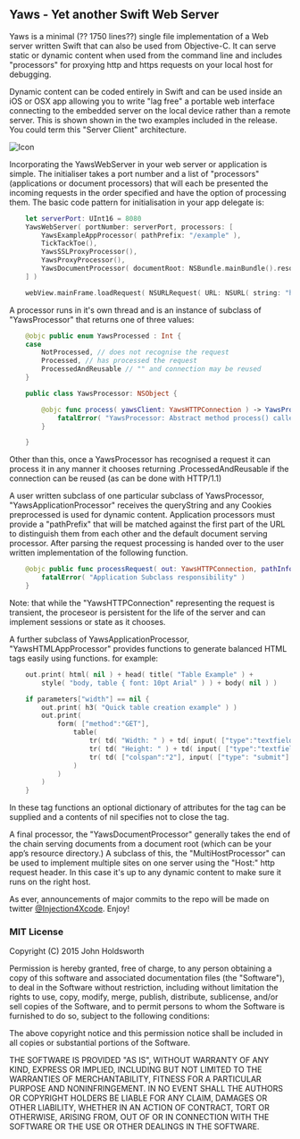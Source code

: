 ## Yaws - Yet another Swift Web Server

Yaws is a minimal (?? 1750 lines??) single file implementation of a Web server written
Swift that can also be used from Objective-C. It can serve static or dynamic content
when used from the command line and includes "processors" for proxying http and https
requests on your local host for debugging.

Dynamic content can be coded entirely in Swift and can be used inside an iOS or OSX app
allowing you to write "lag free" a portable web interface connecting to the embedded server
on the local device rather than a remote server. This is shown shown in the two examples 
included in the release. You could term this "Server Client" architecture.

![Icon](http://injectionforxcode.johnholdsworth.com/yaws.png)

Incorporating the YawsWebServer in your web server or application is simple. The initialiser
takes a port number and a list of "processors" (applications or document processors)
that will each be presented the incoming requests in the order specified and have the
option of processing them. The basic code pattern for initialisation in your app delegate is:

```Swift
    let serverPort: UInt16 = 8080
    YawsWebServer( portNumber: serverPort, processors: [
        YawsExampleAppProcessor( pathPrefix: "/example" ),
        TickTackToe(),
        YawsSSLProxyProcessor(),
        YawsProxyProcessor(),
        YawsDocumentProcessor( documentRoot: NSBundle.mainBundle().resourcePath! ),
    ] )

    webView.mainFrame.loadRequest( NSURLRequest( URL: NSURL( string: "http://localhost:\(serverPort)" )! ) )
```

A processor runs in it's own thread and is an instance of subclass of "YawsProcessor" that returns one of three values:

```Swift
    @objc public enum YawsProcessed : Int {
    case
        NotProcessed, // does not recognise the request
        Processed, // has processed the request
        ProcessedAndReusable // "" and connection may be reused
    }

    public class YawsProcessor: NSObject {

        @objc func process( yawsClient: YawsHTTPConnection ) -> YawsProcessed {
            fatalError( "YawsProcessor: Abstract method process() called" )
        }

    }
```

Other than this, once a YawsProcessor has recognised a request it can process it
in any manner it chooses returning .ProcessedAndReusable if the connection can be
reused (as can be done with HTTP/1.1)

A user written subclass of one particular subclass of YawsProcessor, "YawsApplicationProcessor"
receives the  queryString and any Cookies preprocessed is used for dynamic content.
Application processors must provide a "pathPrefix" that will be matched against the
first part of the URL to distinguish them from each other and the default document
serving processor. After parsing the request processing is handed over to the user
written implementation of the following function.

```Swift
    @objc public func processRequest( out: YawsHTTPConnection, pathInfo: String, parameters: [String:String], cookies: [String:String] ) {
        fatalError( "Application Subclass responsibility" )
    }
```

Note: that while the "YawsHTTPConnection" representing the request is transient,
the proceseor is persistent for the life of the server and can implement sessions
or state as it chooses.

A further subclass of YawsApplicationProcessor, "YawsHTMLAppProcessor" provides
functions to generate balanced HTML tags easily using functions. for example:

```Swift
    out.print( html( nil ) + head( title( "Table Example" ) +
        style( "body, table { font: 10pt Arial" ) ) + body( nil ) )

    if parameters["width"] == nil {
        out.print( h3( "Quick table creation example" ) )
        out.print(
            form( ["method":"GET"],
                table(
                    tr( td( "Width: " ) + td( input( ["type":"textfield", "name":"width"] ) ) ) +
                    tr( td( "Height: " ) + td( input( ["type":"textfield", "name":"height"] ) ) ) +
                    tr( td( ["colspan":"2"], input( ["type": "submit"] )) )
                )
            )
        )
    }
```

In these tag functions an optional dictionary of attributes for the tag can be supplied 
and a contents of nil specifies not to close the tag.

A final processor, the "YawsDocumentProcessor" generally takes the end of the chain
serving documents from a document root (which can be your app’s resource directory.)
A subclass of this, the "MultiHostProcessor" can be used to implement multiple
sites on one server using the "Host:" http request header. In this case it's
up to any dynamic content to make sure it runs on the right host.

As ever, announcements of major commits to the repo will be made on twitter 
[@Injection4Xcode](https://twitter.com/#!/@Injection4Xcode). Enjoy!

### MIT License

Copyright (C) 2015 John Holdsworth

Permission is hereby granted, free of charge, to any person obtaining a copy of this software and associated 
documentation files (the "Software"), to deal in the Software without restriction, including without limitation 
the rights to use, copy, modify, merge, publish, distribute, sublicense, and/or sell copies of the Software, 
and to permit persons to whom the Software is furnished to do so, subject to the following conditions:

The above copyright notice and this permission notice shall be included in all copies or substantial 
portions of the Software.

THE SOFTWARE IS PROVIDED "AS IS", WITHOUT WARRANTY OF ANY KIND, EXPRESS OR IMPLIED, INCLUDING BUT NOT 
LIMITED TO THE WARRANTIES OF MERCHANTABILITY, FITNESS FOR A PARTICULAR PURPOSE AND NONINFRINGEMENT. 
IN NO EVENT SHALL THE AUTHORS OR COPYRIGHT HOLDERS BE LIABLE FOR ANY CLAIM, DAMAGES OR OTHER LIABILITY, 
WHETHER IN AN ACTION OF CONTRACT, TORT OR OTHERWISE, ARISING FROM, OUT OF OR IN CONNECTION WITH THE 
SOFTWARE OR THE USE OR OTHER DEALINGS IN THE SOFTWARE.

